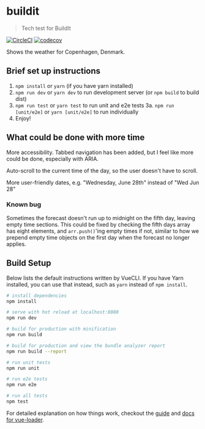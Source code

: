 # buildit

> Tech test for BuildIt

[![CircleCI](https://img.shields.io/circleci/project/github/leeDav/buildit.svg)](https://circleci.com/gh/leeDav/buildit) [![codecov](https://codecov.io/gh/leeDav/buildit/branch/master/graph/badge.svg)](https://codecov.io/gh/leeDav/buildit)

Shows the weather for Copenhagen, Denmark.

## Brief set up instructions
1. `npm install` or `yarn` (if you have yarn installed)
2. `npm run dev` or `yarn dev` to run development server (or `npm build` to build dist)
3. `npm run test` or `yarn test` to run unit and e2e tests
3a. `npm run [unit/e2e]` or `yarn [unit/e2e]` to run individually
4. Enjoy!

## What could be done with more time
More accessibility. Tabbed navigation has been added, but I feel like more could be done, especially with ARIA.

Auto-scroll to the current time of the day, so the user doesn't have to scroll.

More user-friendly dates, e.g. "Wednesday, June 28th" instead of "Wed Jun 28"

### Known bug
Sometimes the forecast doesn't run up to midnight on the fifth day, leaving empty time sections. This could be fixed by checking the fifth days array has eight elements, and `arr.push()`'ing empty times if not, similar to how we prepend empty time objects on the first day when the forecast no longer applies.

## Build Setup
Below lists the default instructions written by VueCLI. If you have Yarn installed,
you can use that instead, such as `yarn` instead of `npm install`.

``` bash
# install dependencies
npm install

# serve with hot reload at localhost:8080
npm run dev

# build for production with minification
npm run build

# build for production and view the bundle analyzer report
npm run build --report

# run unit tests
npm run unit

# run e2e tests
npm run e2e

# run all tests
npm test
```

For detailed explanation on how things work, checkout the [guide](http://vuejs-templates.github.io/webpack/) and [docs for vue-loader](http://vuejs.github.io/vue-loader).
